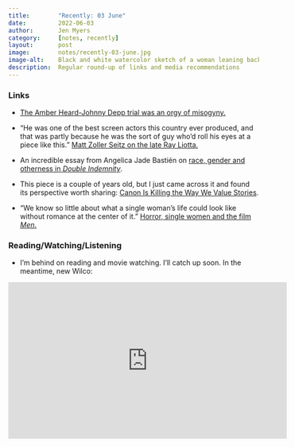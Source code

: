 ```yaml
---
title:        "Recently: 03 June"
date:         2022-06-03
author:       Jen Myers
category:     [notes, recently]
layout:       post
image:        notes/recently-03-june.jpg
image-alt:    Black and white watercolor sketch of a woman leaning back with a book in her raised hand
description:  Regular round-up of links and media recommendations
---
```


### Links

- [The Amber Heard-Johnny Depp trial was an orgy of misogyny.](https://www.theguardian.com/commentisfree/2022/jun/01/amber-heard-johnny-depp-trial-metoo-backlash)

- “He was one of the best screen actors this country ever produced, and that was partly because he was the sort of guy who’d roll his eyes at a piece like this.” [Matt Zoller Seitz on the late Ray Liotta.](https://www.vulture.com/2022/05/it-was-easy-to-believe-ray-liotta.html)

- An incredible essay from Angelica Jade Bastién on [race, gender and otherness in _Double Indemnity_](https://www.criterion.com/current/posts/7814-the-black-heart-of-double-indemnity).

- This piece is a couple of years old, but I just came across it and found its perspective worth sharing: [Canon Is Killing the Way We Value Stories](https://gizmodo.com/our-fascination-with-canon-is-killing-the-way-we-value-1842590915).

- “We know so little about what a single woman’s life could look like without romance at the center of it.” [Horror, single women and the film _Men_.](https://catapult.co/stories/heather-oneill-single-women-horror-films-men-alex-garland-a24-solitude-writing)

### Reading/Watching/Listening

- I’m behind on reading and movie watching. I’ll catch up soon. In the meantime, new Wilco:

<div class="youtube-video-container">
  <iframe width="560" height="315" src="https://www.youtube.com/embed/M6_VVYnaW4A" title="YouTube video player" frameborder="0" allow="accelerometer; autoplay; clipboard-write; encrypted-media; gyroscope; picture-in-picture" allowfullscreen></iframe>
</div>
